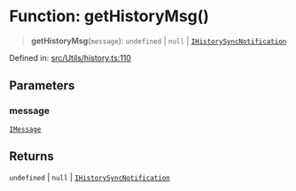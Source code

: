 # Function: getHistoryMsg()

> **getHistoryMsg**(`message`): `undefined` \| `null` \| [`IHistorySyncNotification`](../namespaces/proto/namespaces/Message/interfaces/IHistorySyncNotification.md)

Defined in: [src/Utils/history.ts:110](https://github.com/Fokusdotid/Baileys/blob/abcb8d9f2160683543784d4a7641ec0f8c55ed7e/src/Utils/history.ts#L110)

## Parameters

### message

[`IMessage`](../namespaces/proto/interfaces/IMessage.md)

## Returns

`undefined` \| `null` \| [`IHistorySyncNotification`](../namespaces/proto/namespaces/Message/interfaces/IHistorySyncNotification.md)
